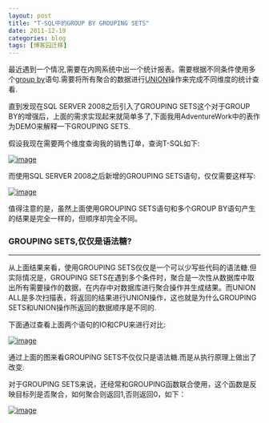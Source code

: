```yaml
---
layout: post
title: "T-SQL中的GROUP BY GROUPING SETS"
date: 2011-12-19
categories: blog
tags: [博客园迁移]
---
```


最近遇到一个情况,需要在内网系统中出一个统计报表。需要根据不同条件使用多个[group by](http://www.cnblogs.com/CareySon/archive/2011/05/18/2049727.html)语句.需要将所有聚合的数据进行[UNION](http://www.cnblogs.com/CareySon/archive/2011/10/13/2210156.html)操作来完成不同维度的统计查看.

直到发现在SQL SERVER 2008之后引入了GROUPING SETS这个对于GROUP BY的增强后，上面的需求实现起来就简单多了,下面我用AdventureWork中的表作为DEMO来解释一下GROUPING SETS.

假设我现在需要两个维度查询我的销售订单，查询T-SQL如下:

[![image](https://cdn.jsdelivr.net/gh/careyson/careyson.github.io@main/assets/images/2011-12-19-t-sql-group-by-grouping-sets/t-sql-group-by-grouping-sets-201112191304494093.png)](http://images.cnblogs.com/cnblogs_com/CareySon/201112/201112191304484244.png)

而使用SQL SERVER 2008之后新增的GROUPING SETS语句，仅仅需要这样写:

[![image](https://cdn.jsdelivr.net/gh/careyson/careyson.github.io@main/assets/images/2011-12-19-t-sql-group-by-grouping-sets/t-sql-group-by-grouping-sets-201112191304534772.png)](http://images.cnblogs.com/cnblogs_com/CareySon/201112/201112191304517116.png)

值得注意的是，虽然上面使用GROUPING SETS语句和多个GROUP BY语句产生的结果是完全一样的，但顺序却完全不同。

### **GROUPING SETS,仅仅是语法糖?**

* * *

从上面结果来看，使用GROUPING SETS仅仅是一个可以少写些代码的语法糖.但实际情况是，GROUPING SETS在遇到多个条件时，聚合是一次性从数据库中取出所有需要操作的数据，在内存中对数据库进行聚合操作并生成结果。而UNION ALL是多次扫描表，将返回的结果进行UNION操作，这也就是为什么GROUPING SETS和UNION操作所返回的数据顺序是不同的.

下面通过查看上面两个语句的IO和CPU来进行对比:

[![image](https://cdn.jsdelivr.net/gh/careyson/careyson.github.io@main/assets/images/2011-12-19-t-sql-group-by-grouping-sets/t-sql-group-by-grouping-sets-201112191305001039.png)](http://images.cnblogs.com/cnblogs_com/CareySon/201112/20111219130455543.png)

通过上面的图来看GROUPING SETS不仅仅只是语法糖.而是从执行原理上做出了改变.

对于GROUPING SETS来说，还经常和GROUPING函数联合使用，这个函数是反映目标列是否聚合，如何聚合则返回1,否则返回0，如下：

[![image](https://cdn.jsdelivr.net/gh/careyson/careyson.github.io@main/assets/images/2011-12-19-t-sql-group-by-grouping-sets/t-sql-group-by-grouping-sets-201112191305127932.png)](http://images.cnblogs.com/cnblogs_com/CareySon/201112/201112191305029874.png)
